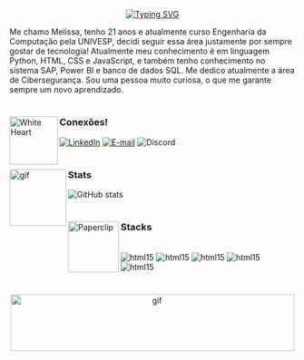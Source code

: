 <div align="center">
  <a href="https://git.io/typing-svg">
    <img src="https://readme-typing-svg.demolab.com?font=Borel&pause=1000&color=C55C7D&width=435&lines=Ol%C3%A1%2C+sou+a+Melissa!+Seja+bem+vindo+%3AD" alt="Typing SVG" />
  </a>
</div>

Me chamo Melissa, tenho 21 anos e atualmente curso Engenharia da Computação pela UNIVESP, decidi seguir essa área justamente por sempre gostar de tecnologia! Atualmente meu conhecimento é em linguagem Python, HTML, CSS e JavaScript, e também tenho conhecimento no sistema SAP, Power BI e banco de dados SQL. Me dedico atualmente a área de Cibersegurança. Sou uma pessoa muito curiosa, o que me garante sempre um novo aprendizado.


#


<img src="https://raw.githubusercontent.com/Tarikul-Islam-Anik/Animated-Fluent-Emojis/master/Emojis/Smilies/White%20Heart.png" alt="White Heart" width="85" height="85" img align='left'/><h3>Conexões!</h3>

[![LinkedIn](https://img.shields.io/badge/-LinkedIn-000?style=for-the-badge&logo=linkedin&logoColor=C55C7DFF&color:#C55C7DFF)](https://www.linkedin.com/in/melissapartonb/) 
[![E-mail](https://img.shields.io/badge/-Email-000?style=for-the-badge&logo=microsoft-outlook&logoColor=C55C7DFF&color:#C55C7DFF)](mailto:meelcalixto1@gmail.com)
![Discord](https://img.shields.io/badge/Monkamoon-black?style=for-the-badge&logo=discord&logoColorC55C7DFF)

#

<img alt='gif' height='100' width='100' align='left' src='https://64.media.tumblr.com/18837d656d418de6a72731cde6c60ccd/3e8235eb96056332-87/s250x400/05ede8a705d568219a54c25842c968d6770086cf.gifv'/>
<h3>Stats</h3>

  <img src="https://github-readme-stats-git-masterrstaa-rickstaa.vercel.app/api?username=monkamoon&hide_title=true&show_icons=true&include_all_commits=false&count_private=true&line_height=25&hide=issues&bg_color=000&title_color=7869e9&text_color=FFF&border_radius=3&border_color=7869e9&icon_color=7869e9&theme=jolly" alt="GitHub stats">

# 


<img src="https://64.media.tumblr.com/e0631c62c8159abf82d65b4bc6e61e91/8bb4dbc5f762e89d-d4/s250x400/7fa8b9b456f52f5af9350683f462da82e41f2174.gifv" alt="Paperclip" width="90" height="90" img align='left'/><h3>Stacks</h3>
<div style='display': inline_block><br/>
    <img align='center' alt='html15' src='https://img.shields.io/badge/Python-black?style=for-the-badge&logo=python&logoColor=7869e9'/>
   <img align='center' alt='html15' src='https://img.shields.io/badge/SAP-black?style=for-the-badge&logo=sap&logoColor=7869e9'/>
    <img align='center' alt='html15' src='https://img.shields.io/badge/HTML-black?style=for-the-badge&logo=html5&logoColor=7869e9'/>
   <img align='center' alt='html15' src='https://img.shields.io/badge/CSS-black?&style=for-the-badge&logo=css3&logoColor=7869e9'/>
    <img align='center' alt='html15' src='https://img.shields.io/badge/JavaScript-black?style=for-the-badge&logo=javascript&logoColor=7869e9'/>
  
#

<div align='center'>
  <img alt='gif' height='100' width='500' src='https://64.media.tumblr.com/ae5f97185a3d9047591c8c3c6b87c530/96a6dc7b308539f6-27/s500x750/ce08d1b5a98cf0f5caf82fc418f0818fa8fc2906.gifv'/>
<div>
